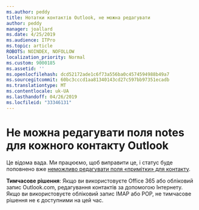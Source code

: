 ```yaml
---
ms.author: peddy
title: Нотатки контактів Outlook, не можна редагувати
author: peddy
manager: joallard
ms.date: 4/25/2019
ms.audience: ITPro
ms.topic: article
ROBOTS: NOINDEX, NOFOLLOW
localization_priority: Normal
ms.custom: 9000185
ms.assetid: ''
ms.openlocfilehash: dcd52172ade1c6f73a556ba0c4574594988b49a7
ms.sourcegitcommit: 60bc3cccd1aa81340143cd27c597bb97351ecadb
ms.translationtype: MT
ms.contentlocale: uk-UA
ms.lasthandoff: 04/26/2019
ms.locfileid: "33346131"
---
```

# <a name="cant-edit-the-notes-field-for-a-contact-in-outlook"></a>Не можна редагувати поля notes для кожного контакту Outlook
Це відома вада. Ми працюємо, щоб виправити це, і статус буде поповнено вже [неможливо редагувати поля «примітки» для контакту](https://support.office.com/article/fb8394ce-04ce-48b5-bae4-be46f77f10fe).

**Тимчасове рішення**: Якщо ви використовуєте Office 365 або обліковий запис Outlook.com, редагування контактів за допомогою Інтернету. Якщо ви використовуєте обліковий запис IMAP або POP, не тимчасове рішення не є доступними на цей час.